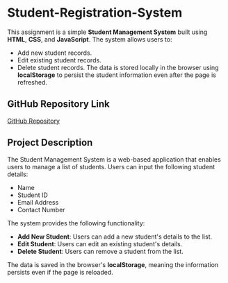 # Student-Registration-System

This assignment is a simple **Student Management System** built using **HTML**, **CSS**, and **JavaScript**. The system allows users to:
- Add new student records.
- Edit existing student records.
- Delete student records.
The data is stored locally in the browser using **localStorage** to persist the student information even after the page is refreshed.

## GitHub Repository Link
[GitHub Repository](https://github.com/Taruna-M/Student-Registration-System)

## Project Description
The Student Management System is a web-based application that enables users to manage a list of students. Users can input the following student details:
- Name
- Student ID
- Email Address
- Contact Number

The system provides the following functionality:
- **Add New Student**: Users can add a new student's details to the list.
- **Edit Student**: Users can edit an existing student's details.
- **Delete Student**: Users can remove a student from the list.

The data is saved in the browser's **localStorage**, meaning the information persists even if the page is reloaded.
